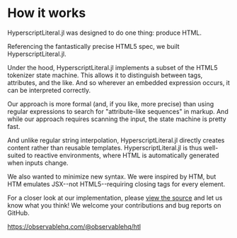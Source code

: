 # How it works

HyperscriptLiteral.jl was designed to do one thing: produce HTML.

Referencing the fantastically precise HTML5 spec, we built HyperscriptLiteral.jl.

Under the hood, HyperscriptLiteral.jl implements a subset of the HTML5 tokenizer state machine.
This allows it to distinguish between tags, attributes, and the like.
And so wherever an embedded expression occurs, it can be interpreted correctly.

Our approach is more formal (and, if you like, more precise) than using regular expressions to search for "attribute-like sequences" in markup.
And while our approach requires scanning the input, the state machine is pretty fast.

And unlike regular string interpolation, HyperscriptLiteral.jl directly creates content rather than reusable templates.
HyperscriptLiteral.jl is thus well-suited to reactive environments, where HTML is automatically generated when inputs change.

We also wanted to minimize new syntax.
We were inspired by HTM, but HTM emulates JSX--not HTML5--requiring closing tags for every element.

For a closer look at our implementation, please [view the source](https://github.com/schneiderfelipe/HyperscriptLiteral.jl) and let us know what you think! We welcome your contributions and bug reports on GitHub.

https://observablehq.com/@observablehq/htl